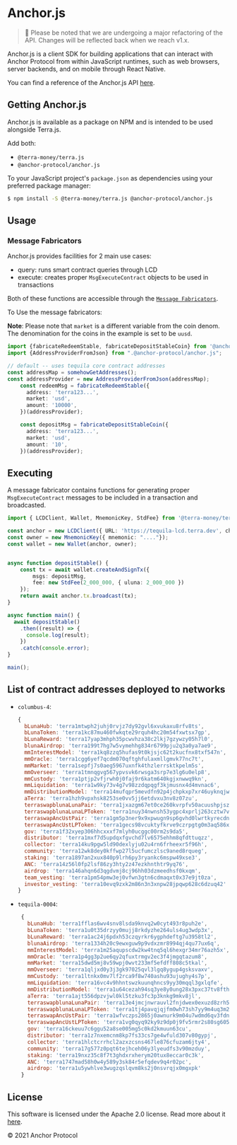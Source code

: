 # Anchor.js

> 🚧 Please be noted that we are undergoing a major refactoring of the API. Changes will be reflected back when we reach v1.x.

Anchor.js is a client SDK for building applications that can interact with Anchor Protocol from within JavaScript runtimes, such as web browsers, server backends, and on mobile through React Native.

You can find a reference of the Anchor.js API [here](https://github.com/Anchor-Protocol/anchor.js).

## Getting Anchor.js

Anchor.js is available as a package on NPM and is intended to be used alongside Terra.js.

Add both:

- `@terra-money/terra.js`
- `@anchor-protocol/anchor.js`

To your JavaScript project's `package.json` as dependencies using your preferred package manager:

```sh
$ npm install -S @terra-money/terra.js @anchor-protocol/anchor.js
```

## Usage

### Message Fabricators

Anchor.js provides facilities for 2 main use cases:

- query: runs smart contract queries through LCD
- execute: creates proper `MsgExecuteContract` objects to be used in transactions

Both of these functions are accessible through the [`Message Fabricators`](https://github.com/Anchor-Protocol/anchor.js/tree/master/src/fabricators).

To Use the message fabricators: 

**Note**: Please note that `market` is a different variable from the coin denom. The denomination for the coins in the example is set to be `uusd`.
```ts
import {fabricateRedeemStable, fabricateDepositStableCoin} from '@anchor-protocol/anchor.js';
import {AddressProviderFromJson} from ".@anchor-protocol/anchor.js"; 

// default -- uses tequila core contract addresses
const addressMap = somehowGetAddresses();
const addressProvider = new AddressProviderFromJson(addressMap);
    const redeemMsg = fabricateRedeemStable({
      address: 'terra123...',
      market: 'usd',
      amount: '10000',
    })(addressProvider);

    const depositMsg = fabricateDepositStableCoin({
      address: 'terra123...',
      market: 'usd',
      amount: '10',
    })(addressProvider);
```

## Executing
A message fabricator contains functions for generating proper `MsgExecuteContract` messages to be included in a transaction and broadcasted.

```ts
import { LCDClient, Wallet, MnemonicKey, StdFee} from '@terra-money/terra.js';

const anchor = new LCDClient({ URL: 'https://tequila-lcd.terra.dev', chainID:'tequila-0004' });
const owner = new MnemonicKey({ mnemonic: "...."});
const wallet = new Wallet(anchor, owner);


async function depositStable() {
    const tx = await wallet.createAndSignTx({
        msgs: depositMsg,
        fee: new StdFee(2_000_000, { uluna: 2_000_000 })
    });
    return await anchor.tx.broadcast(tx);
}

async function main() {
  await depositStable()
    .then((result) => {
      console.log(result);
    })
    .catch(console.error);
}

main();
```

## List of contract addresses deployed to networks

- `columbus-4`:
  ```js
  {
    bLunaHub: 'terra1mtwph2juhj0rvjz7dy92gvl6xvukaxu8rfv8ts',
    bLunaToken: 'terra1kc87mu460fwkqte29rquh4hc20m54fxwtsx7gp',
    bLunaReward: 'terra17yap3mhph35pcwvhza38c2lkj7gzywzy05h7l0',
    blunaAirdrop: 'terra199t7hg7w5vymehhg834r6799pju2q3a0ya7ae9',
    mmInterestModel: 'terra1kq8zzq5hufas9t0kjsjc62t2kucfnx8txf547n',
    mmOracle: 'terra1cgg6yef7qcdm070qftghfulaxmllgmvk77nc7t',
    mmMarket: 'terra1sepfj7s0aeg5967uxnfk4thzlerrsktkpelm5s',
    mmOverseer: 'terra1tmnqgvg567ypvsvk6rwsga3srp7e3lg6u0elp8',
    mmCustody: 'terra1ptjp2vfjrwh0j0faj9r6katm640kgjxnwwq9kn',
    mmLiquidation: 'terra1w9ky73v4g7v98zzdqpqgf3kjmusnx4d4mvnac6',
    mmDistributionModel: 'terra14mufqpr5mevdfn92p4jchpkxp7xr46uyknqjwq',
    aTerra: 'terra1hzh9vpxhsk8253se0vv5jj6etdvxu3nv8z07zu',
    terraswapblunaLunaPair: 'terra1jxazgm67et0ce260kvrpfv50acuushpjsz2y0p',
    terraswapblunaLunaLPToken: 'terra1nuy34nwnsh53ygpc4xprlj263cztw7vc99leh2',
    terraswapAncUstPair: 'terra1gm5p3ner9x9xpwugn9sp6gvhd0lwrtkyrecdn3',
    terraswapAncUstLPToken: 'terra1gecs98vcuktyfkrve9czrpgtg0m3aq586x6gzm',
    gov: 'terra1f32xyep306hhcxxxf7mlyh0ucggc00rm2s9da5',
    distributor: 'terra1mxf7d5updqxfgvchd7lv6575ehhm8qfdttuqzz',
    collector: 'terra14ku9pgw5ld90dexlyju02u4rn6frheexr5f96h',
    community: 'terra12wk8dey0kffwp27l5ucfumczlsc9aned8rqueg',
    staking: 'terra1897an2xux840p9lrh6py3ryankc6mspw49xse3',
    ANC: 'terra14z56l0fp2lsf86zy3hty2z47ezkhnthtr9yq76',
    airdrop: 'terra146ahqn6d3qgdvmj8cj96hh03dzmeedhsf0kxqm',
    team_vesting: 'terra1pm54pmw3ej0vfwn3gtn6cdmaqxt0x37e9jt0za',
    investor_vesting: 'terra10evq9zxk2m86n3n3xnpw28jpqwp628c6dzuq42'
  }
  ```

- `tequila-0004`:
   ```js
    {
      bLunaHub: 'terra1fflas6wv4snv8lsda9knvq2w0cyt493r8puh2e',
      bLunaToken: 'terra1u0t35drzyy0mujj8rkdyzhe264uls4ug3wdp3x',
      bLunaReward: 'terra1ac24j6pdxh53czqyrkr6ygphdeftg7u3958tl2',
      blunaAirdrop: 'terra1334h20c9ewxguw9p9vdxzmr8994qj4qu77ux6q',
      mmInterestModel: 'terra1m25aqupscdw2kw4tnq5ql6hexgr34mr76azh5x',
      mmOracle: 'terra1p4gg3p2ue6qy2qfuxtrmgv2ec3f4jmgqtazum8',
      mmMarket: 'terra15dwd5mj8v59wpj0wvt233mf5efdff808c5tkal',
      mmOverseer: 'terra1qljxd0y3j3gk97025qvl3lgq8ygup4gsksvaxv',
      mmCustody: 'terra1ltnkx0mv7lf2rca9f8w740ashu93ujughy4s7p',
      mmLiquidation: 'terra16vc4v9hhntswzkuunqhncs9yy30mqql3gxlqfe',
      mmDistributionModel: 'terra1u64cezah94sq3ye8y0ung28x3pxc37tv8fth7h',
      aTerra: 'terra1ajt556dpzvjwl0kl5tzku3fc3p3knkg9mkv8jl',
      terraswapblunaLunaPair: 'terra13e4jmcjnwrauvl2fnjdwex0exuzd8zrh5xk29v',
      terraswapblunaLunaLPToken: 'terra1tj4pavqjqjfm0wh73sh7yy9m4uq3m2cpmgva6n',
      terraswapAncUstPair: 'terra1wfvczps2865j0awnurk9m04u7wdmd6qv3fdnvz',
      terraswapAncUstLPToken: 'terra1vg0qyq92ky9z9dp0j9fv5rmr2s80sg605dah6f',
      gov: 'terra16ckeuu7c6ggu52a8se005mg5c0kd2kmuun63cu',
      distributor: 'terra1z7nxemcnm8kp7fs33cs7ge4wfuld307v80gypj',
      collector: 'terra1hlctcrrhcl2azxzcsns467le876cfuzam6jty4',
      community: 'terra17g577z0pqt6tejhceh06y3lyeudfs3v90mzduy',
      staking: 'terra19nxz35c8f7t3ghdxrxherym20tux8eccar0c3k',
      ANC: 'terra1747mad58h0w4y589y3sk84r5efqdev9q4r02pc',
      airdrop: 'terra1u5ywhlve3wugzqslqvm8ks2j0nsvrqjx0mgxpk'
    }
    ```

## License

This software is licensed under the Apache 2.0 license. Read more about it [here](./LICENSE).

© 2021 Anchor Protocol
